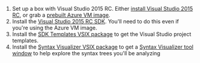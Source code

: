 1. Set up a box with Visual Studio 2015 RC. Either 
[install  Visual Studio 2015 RC](https://www.visualstudio.com/en-us/downloads/visual-studio-2015-downloads-vs.aspx), 
or grab a [prebuilt Azure VM image](http://blogs.msdn.com/b/visualstudioalm/archive/2014/06/04/visual-studio-14-ctp-now-available-in-the-virtual-machine-azure-gallery.aspx).
2. Install the [Visual Studio 2015 RC SDK](http://go.microsoft.com/?linkid=9877247). 
You'll need to do this even if you're using the Azure VM image. 
3. Install the [SDK Templates VSIX package](https://visualstudiogallery.msdn.microsoft.com/e2e07e91-9d0b-4944-ba40-e86bcbec1599) 
to get the Visual Studio project templates. 
4. Install the [Syntax Visualizer VSIX package](https://visualstudiogallery.msdn.microsoft.com/32fe332c-51ad-411a-a74c-9fdbc2a03bb7) 
to get a [Syntax Visualizer tool window](https://github.com/dotnet/roslyn/blob/master/docs/wiki/Syntax%20Visualizer.md) 
to help explore the syntax trees you'll be analyzing